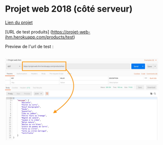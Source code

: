 # Projet web 2018 (côté serveur)
[Lien du projet](https://projet-web-ihm.herokuapp.com/)

[URL de test produits] (https://projet-web-ihm.herokuapp.com/products/test)

Preview de l'url de test :     

![Image de l'endpoint de test](https://github.com/rico237/projet_web-server_side/blob/master/ressources/IHM_server_side_project_cover_image.jpg?raw=true)
---
